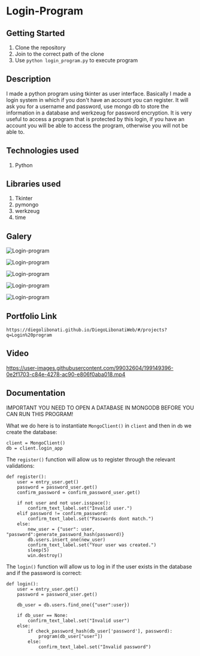 # Login-Program

## Getting Started

1. Clone the repository
2. Join to the correct path of the clone
3. Use `python login_program.py` to execute program

## Description

I made a python program using tkinter as user interface. Basically I made a login system in which if you don't have an account you can register. It will ask you for a username and password, use mongo db to store the information in a database and werkzeug for password encryption. It is very useful to access a program that is protected by this login, if you have an account you will be able to access the program, otherwise you will not be able to.

## Technologies used

1. Python

## Libraries used

1. Tkinter
2. pymongo
3. werkzeug
4. time

## Galery

![Login-program](https://raw.githubusercontent.com/DiegoLibonati/DiegoLibonatiWeb/main/data/projects/Python/Imagenes/loginpython-0.jpg)

![Login-program](https://raw.githubusercontent.com/DiegoLibonati/DiegoLibonatiWeb/main/data/projects/Python/Imagenes/loginpython-1.jpg)

![Login-program](https://raw.githubusercontent.com/DiegoLibonati/DiegoLibonatiWeb/main/data/projects/Python/Imagenes/loginpython-2.jpg)

![Login-program](https://raw.githubusercontent.com/DiegoLibonati/DiegoLibonatiWeb/main/data/projects/Python/Imagenes/loginpython-3.jpg)

![Login-program](https://raw.githubusercontent.com/DiegoLibonati/DiegoLibonatiWeb/main/data/projects/Python/Imagenes/loginpython-4.jpg)

## Portfolio Link

`https://diegolibonati.github.io/DiegoLibonatiWeb/#/projects?q=Login%20program`

## Video

https://user-images.githubusercontent.com/99032604/199149396-0e2f1703-c84e-4278-ac90-e806f0aba018.mp4

## Documentation

IMPORTANT YOU NEED TO OPEN A DATABASE IN MONGODB BEFORE YOU CAN RUN THIS PROGRAM!

What we do here is to instantiate `MongoClient()` in `client` and then in `db` we create the database:

```
client = MongoClient()
db = client.login_app
```

The `register()` function will allow us to register through the relevant validations:

```
def register():
    user = entry_user.get()
    password = password_user.get()
    confirm_password = confirm_password_user.get()

    if not user and not user.isspace():
        confirm_text_label.set("Invalid user.")
    elif password != confirm_password:
        confirm_text_label.set("Passwords dont match.")
    else:
        new_user = {"user": user, "password":generate_password_hash(password)}
        db.users.insert_one(new_user)
        confirm_text_label.set("Your user was created.")
        sleep(5)
        win.destroy()
```

The `login()` function will allow us to log in if the user exists in the database and if the password is correct:

```
def login():
    user = entry_user.get()
    password = password_user.get()

    db_user = db.users.find_one({"user":user})

    if db_user == None:
        confirm_text_label.set("Invalid user")
    else:
        if check_password_hash(db_user['password'], password):
            program(db_user["user"])
        else:
            confirm_text_label.set("Invalid password")
```
